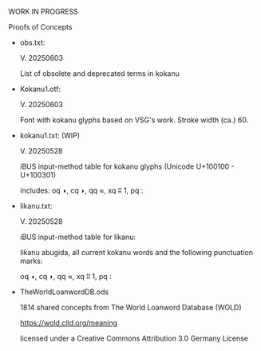 WORK IN PROGRESS

Proofs of Concepts

- obs.txt:
  
  V. 20250603

  List of obsolete and deprecated terms in kokanu

- Kokanu1.otf:

  V. 20250603

  Font with kokanu glyphs based on VSG's work.
  Stroke width (ca.) 60.

- kokanu1.txt: (WIP)

  V. 20250528

  iBUS input-method table for kokanu glyphs (Unicode U+100100 - U+100301)

  includes: oq	◖, cq	◗, qq	≈, xq	ʭ	1, pq	:
  
- likanu.txt:

  V. 20250528

  iBUS input-method table for likanu:

  likanu abugida, all current kokanu words
  and the following punctuation marks:

  oq	◖, cq	◗, qq	≈, xq	ʭ	1, pq	:

- TheWorldLoanwordDB.ods
  
  1814 shared concepts from The World Loanword Database (WOLD)
  
  https://wold.clld.org/meaning
  
  licensed under a Creative Commons Attribution 3.0 Germany License


 

